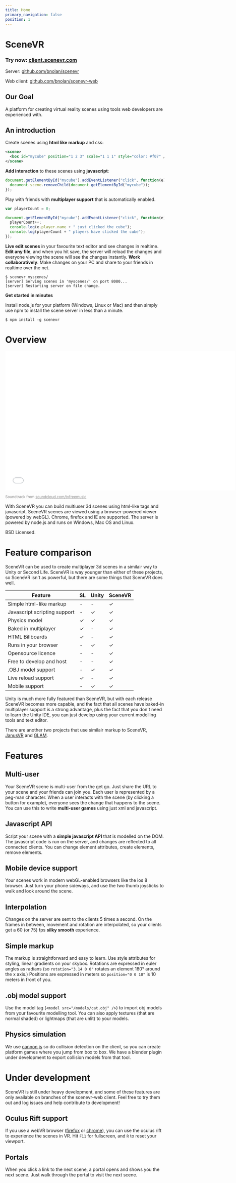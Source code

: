 ```yaml
---
title: Home
primary_navigation: false
position: 1
---
```


# SceneVR

### Try now: [client.scenevr.com](http://client.scenevr.com)

Server: [github.com/bnolan/scenevr](http://github.com/bnolan/scenevr)

Web client: [github.com/bnolan/scenevr-web](http://github.com/bnolan/scenevr-web)

## Our Goal

A platform for creating virtual reality scenes using tools web developers are experienced with.

## An introduction

Create scenes using **html like markup** and css:

```xml
<scene>
  <box id="mycube" position="1 2 3" scale="1 1 1" style="color: #f07" />
</scene>
```

**Add interaction** to these scenes using **javascript**:

```javascript
document.getElementById("mycube").addEventListener("click", function(e){
  document.scene.removeChild(document.getElementById("mycube"));
});
```

Play with friends with **multiplayer support** that is automatically enabled.

```javascript
var playerCount = 0;

document.getElementById("mycube").addEventListener("click", function(e){
  playerCount++;
  console.log(e.player.name + " just clicked the cube");
  console.log(playerCount + " players have clicked the cube");
});
```

**Live edit scenes** in your favourite text editor and see changes in realtime. **Edit any file**, and when you hit save, the server will reload the changes and everyone viewing the scene will see the changes instantly. **Work collaboratively**. Make changes on your PC and share to your friends in realtime over the net.

```
$ scenevr myscenes/
[server] Serving scenes in 'myscenes/' on port 8080...
[server] Restarting server on file change.
```

**Get started in minutes**

Install node.js for your platform (Windows, Linux or Mac) and then simply use npm to install the scene server in less than a minute.

```
$ npm install -g scenevr
```

# Overview

<iframe width="730" height="440" src="//www.youtube.com/embed/0safeTYH_WM?rel=0" frameborder="0" allowfullscreen></iframe>

<small style="opacity: 0.5">Soundtrack from <a href="https://soundcloud.com/tvfreemusic">soundcloud.com/tvfreemusic</a></small>

With SceneVR you can build multiuser 3d scenes using html-like tags and javascript. SceneVR scenes are viewed using a browser-powered viewer (powered by webGL). Chrome, firefox and IE are supported. The server is powered by node.js and runs on Windows, Mac OS and Linux.

BSD Licensed.

# Feature comparison

SceneVR can be used to create multiplayer 3d scenes in a similair way to Unity or Second Life. SceneVR is way younger than either of these projects, so SceneVR isn't as powerful, but there are some things that SceneVR does well.

<p class="feature-comparison" />

Feature | SL | Unity | SceneVR
--------|------|---------|--------
Simple html-like markup | - | - | ✓
Javascript scripting support | - | ✓ | ✓
Physics model | ✓ | ✓ | ✓
Baked in multiplayer | ✓ | - | ✓
HTML Billboards | ✓ | - | ✓
Runs in your browser | - | ✓ | ✓
Opensource licence | - | - | ✓
Free to develop and host | - | - | ✓
.OBJ model support | - | ✓ | ✓
Live reload support | ✓ | - | ✓
Mobile support | - | ✓ | ✓

Unity is much more fully featured than SceneVR, but with each release SceneVR becomes more capable, and the fact that all scenes have baked-in multiplayer support is a strong advantage, plus the fact that you don't need to learn the Unity IDE, you can just develop using your current modelling tools and text editor.

There are another two projects that use similair markup to SceneVR, [JanusVR](//janusvr.com) and [GLAM](//glamjs.org).

# Features

## Multi-user

Your SceneVR scene is multi-user from the get go. Just share the URL to your scene and your friends can join you. Each user is represented by a peg-man character. When a user interacts with the scene (by clicking a button for example), everyone sees the change that happens to the scene. You can use this to write **multi-user games** using just xml and javascript.

## Javascript API

Script your scene with a **simple javascript API** that is modelled on the DOM. The javascript code is run on the server, and changes are reflected to all connected clients. You can change element attributes, create elements, remove elements.

## Mobile device support

Your scenes work in modern webGL-enabled browsers like the ios 8 browser. Just turn your phone sideways, and use the two thumb joysticks to walk and look around the scene.

## Interpolation

Changes on the server are sent to the clients 5 times a second. On the frames in between, movement and rotation are interpolated, so your clients get a 60 (or 75) fps **silky smooth** experience.

## Simple markup

The markup is straightforward and easy to learn. Use style attributes for styling, linear gradients on your skybox. Rotations are expressed in euler angles as radians (so `rotation="3.14 0 0"` rotates an element 180° around the x axis.) Positions are expressed in meters so `position="0 0 10"` is 10 meters in front of you.

## .obj model support

Use the model tag (`<model src="/models/cat.obj" />`) to import obj models from your favourite modelling tool. You can also apply textures (that are normal shaded) or lightmaps (that are unlit) to your models.

## Physics simulation

We use [cannon.js](http://cannonjs.org/) so do collision detection on the client, so you can create platform games where you jump from box to box. We have a blender plugin under development to export collision models from that tool.

# Under development

SceneVR is still under heavy development, and some of these features are only available on branches of the scenevr-web client. Feel free to try them out and log issues and help contribute to development!

## Oculus Rift support

If you use a webVR browser ([firefox](http://mozvr.com/downloads.html) or [chrome](http://blog.tojicode.com/2014/07/bringing-vr-to-chrome.html)), you can use the oculus rift to experience the scenes in VR. Hit `F11` for fullscreen, and `R` to reset your viewport.

## Portals

When you click a link to the next scene, a portal opens and shows you the next scene. Just walk through the portal to visit the next scene.
